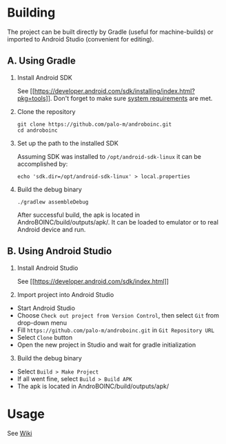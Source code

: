 # Building

The project can be built directly by Gradle (useful for machine-builds) or imported to Android Studio (convenient for editing).


## A. Using Gradle

1. Install Android SDK

   See [[https://developer.android.com/sdk/installing/index.html?pkg=tools]].
   Don't forget to make sure [system requirements](https://developer.android.com/sdk/index.html#Requirements) are met.

2. Clone the repository

   ```
   git clone https://github.com/palo-m/androboinc.git
   cd androboinc
   ```

3. Set up the path to the installed SDK

   Assuming SDK was installed to `/opt/android-sdk-linux` it can be accomplished by:
   ```
   echo 'sdk.dir=/opt/android-sdk-linux' > local.properties
   ```

4. Build the debug binary

   ```
   ./gradlew assembleDebug
   ```

   After successful build, the apk is located in AndroBOINC/build/outputs/apk/.
   It can be loaded to emulator or to real Android device and run.


## B. Using Android Studio

1. Install Android Studio

   See [[https://developer.android.com/sdk/index.html]]

2. Import project into Android Studio

  * Start Android Studio
  * Choose `Check out project from Version Control`, then select `Git` from drop-down menu
  * Fill `https://github.com/palo-m/androboinc.git` in `Git Repository URL`
  * Select `Clone` button
  * Open the new project in Studio and wait for gradle initialization

3. Build the debug binary

  * Select `Build > Make Project`
  * If all went fine, select `Build > Build APK`
  * The apk is located in AndroBOINC/build/outputs/apk/


# Usage

See [Wiki](https://github.com/palo-m/androboinc/wiki)


